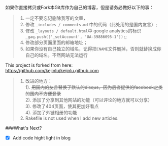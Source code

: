 如果你直接拷贝或Fork本Git库作为自己的博客，但是请务必做好以下的事：     
>1. 一定不要忘记删除我写的文章，    
>2. 修改 `_includes / comments.md` 中的代码（此处用的是国内友言）;    
>3. 修改 `_layouts / default.html`中 google analytics的标识  ` _gaq.push(['_setAccount', 'UA-39886095-1']);`;    
>4. 修改部分页面里面的邮箱地址；    
>5. 如果你没有自己独立的域名，记得把`CNAME`文件删掉，否则就替换成你自己的域名。不然网站无法运行        
  

This project is forked from here: https://github.com/kejinlu/kejinlu.github.com      

>1. 改进的地方：    
>1). <s>用国内的友言替换了默认的disqus，因为后者提供的facebook之类的国内不方便登录</s>   
>2). 添加了分享到其他网站的功能（可以评论的地方就可以分享）    
>3). 修改了404页面，使其更加好看点    
>4). 添加了外链相册的功能     
>2. Rakefile is not used when I add new articles.    

###What's Next?
- [x] Add code hight light in blog    
